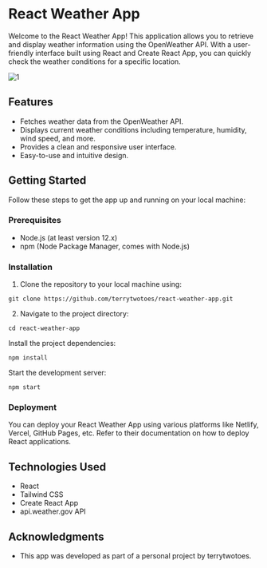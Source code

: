 # React Weather App

Welcome to the React Weather App! This application allows you to retrieve and display weather information using the OpenWeather API. With a user-friendly interface built using React and Create React App, you can quickly check the weather conditions for a specific location.

![1](https://github.com/terrytwotoes/react-weather-app/assets/62052347/978fff98-7820-42df-97e3-b83e2aa98e7b)



## Features

- Fetches weather data from the OpenWeather API.
- Displays current weather conditions including temperature, humidity, wind speed, and more.
- Provides a clean and responsive user interface.
- Easy-to-use and intuitive design.

## Getting Started

Follow these steps to get the app up and running on your local machine:

### Prerequisites

- Node.js (at least version 12.x)
- npm (Node Package Manager, comes with Node.js)

### Installation

1. Clone the repository to your local machine using:
```
git clone https://github.com/terrytwotoes/react-weather-app.git
```
2. Navigate to the project directory:
```
cd react-weather-app
```
Install the project dependencies: 
```
npm install
```
Start the development server:
```
npm start
```

### Deployment

You can deploy your React Weather App using various platforms like Netlify, Vercel, GitHub Pages, etc. Refer to their documentation on how to deploy React applications.

## Technologies Used

- React
- Tailwind CSS
- Create React App
- api.weather.gov API

## Acknowledgments

- This app was developed as part of a personal project by terrytwotoes.
